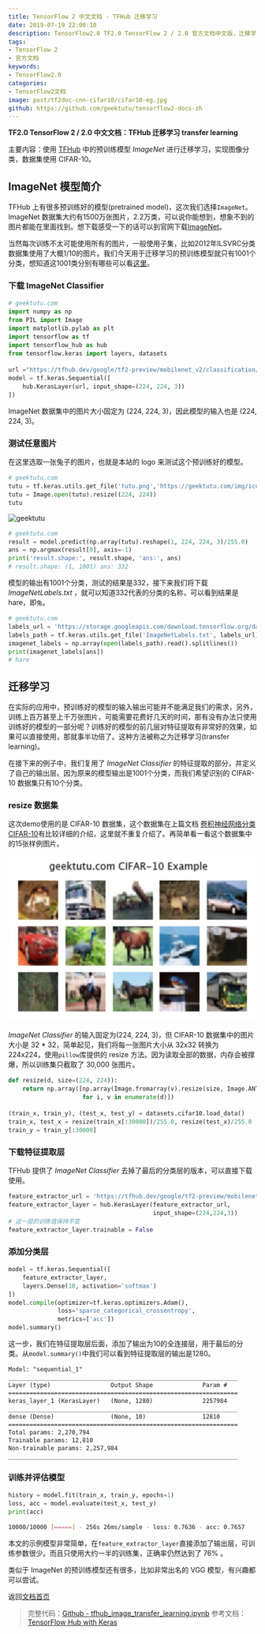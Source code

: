 ```yaml
---
title: TensorFlow 2 中文文档 - TFHub 迁移学习
date: 2019-07-19 22:00:10
description: TensorFlow2.0 TF2.0 TensorFlow 2 / 2.0 官方文档中文版，迁移学习(transfer learning)分类 CIFAR-10 。
tags:
- TensorFlow 2
- 官方文档
keywords:
- TensorFlow2.0
categories:
- TensorFlow2文档
image: post/tf2doc-cnn-cifar10/cifar10-eg.jpg
github: https://github.com/geektutu/tensorflow2-docs-zh
---
```


**TF2.0 TensorFlow 2 / 2.0 中文文档：TFHub 迁移学习 transfer learning**

主要内容：使用 [TFHub](https://www.tensorflow.org/hub) 中的预训练模型 _ImageNet_ 进行迁移学习，实现图像分类，数据集使用 CIFAR-10。

## ImageNet 模型简介

TFHub 上有很多预训练好的模型(pretrained model)，这次我们选择`ImageNet`。ImageNet 数据集大约有1500万张图片，2.2万类，可以说你能想到，想象不到的图片都能在里面找到。想下载感受一下的话可以到官网下载[ImageNet](http://www.image-net.org/)。

当然每次训练不太可能使用所有的图片，一般使用子集，比如2012年ILSVRC分类数据集使用了大概1/10的图片。我们今天用于迁移学习的预训练模型就只有1001个分类，想知道这1001类分别有哪些可以看[这里](https://storage.googleapis.com/download.tensorflow.org/data/ImageNetLabels.txt)。

### 下载  ImageNet Classifier
 
```python
# geektutu.com
import numpy as np
from PIL import Image
import matplotlib.pylab as plt
import tensorflow as tf
import tensorflow_hub as hub
from tensorflow.keras import layers, datasets

url ="https://tfhub.dev/google/tf2-preview/mobilenet_v2/classification/4"
model = tf.keras.Sequential([
    hub.KerasLayer(url, input_shape=(224, 224, 3))
])
```

ImageNet 数据集中的图片大小固定为 (224, 224, 3)，因此模型的输入也是 (224, 224, 3)。

### 测试任意图片

在这里选取一张兔子的图片，也就是本站的 logo 来测试这个预训练好的模型。

```python
# geektutu.com
tutu = tf.keras.utils.get_file('tutu.png','https://geektutu.com/img/icon.png')
tutu = Image.open(tutu).resize((224, 224))
tutu
```
![geektutu](https://geektutu.com/img/icon.png)

```python
# geektutu.com
result = model.predict(np.array(tutu).reshape(1, 224, 224, 3)/255.0)
ans = np.argmax(result[0], axis=-1)
print('result.shape:', result.shape, 'ans:', ans)
# result.shape: (1, 1001) ans: 332
```

模型的输出有1001个分类，测试的结果是332，接下来我们将下载 _ImageNetLabels.txt_ ，就可以知道332代表的分类的名称，可以看到结果是 hare，即`兔`。

```python
# geektutu.com
labels_url = 'https://storage.googleapis.com/download.tensorflow.org/data/ImageNetLabels.txt'
labels_path = tf.keras.utils.get_file('ImageNetLabels.txt', labels_url)
imagenet_labels = np.array(open(labels_path).read().splitlines())
print(imagenet_labels[ans])
# hare
```

## 迁移学习

在实际的应用中，预训练好的模型的输入输出可能并不能满足我们的需求，另外，训练上百万甚至上千万张图片，可能需要花费好几天的时间，那有没有办法只使用训练好的模型的一部分呢？训练好的模型的前几层对特征提取有非常好的效果，如果可以直接使用，那就事半功倍了。这种方法被称之为迁移学习(transfer learning)。

在接下来的例子中，我们复用了  _ImageNet Classifier_  的特征提取的部分，并定义了自己的输出层。因为原来的模型输出是1001个分类，而我们希望识别的 CIFAR-10 数据集只有10个分类。

### resize 数据集

这次demo使用的是 CIFAR-10 数据集，这个数据集在上篇文档 [卷积神经网络分类 CIFAR-10](https://geektutu.com/post/tf2doc-cnn-cifar10.html)有比较详细的介绍，这里就不重复介绍了。再简单看一看这个数据集中的15张样例图片。

![CIFAR-10 examples](tf2doc-tfhub-image-tl/cifar10-eg.jpg)

 _ImageNet Classifier_ 的输入固定为(224, 224, 3)，但 CIFAR-10 数据集中的图片大小是 32 * 32，简单起见，我们将每一张图片大小从 32x32 转换为 224x224，使用`pillow`库提供的 resize 方法。因为读取全部的数据，内存会被撑爆，所以训练集只截取了 30,000 张图片。

```python
def resize(d, size=(224, 224)):
    return np.array([np.array(Image.fromarray(v).resize(size, Image.ANTIALIAS))
                     for i, v in enumerate(d)])

(train_x, train_y), (test_x, test_y) = datasets.cifar10.load_data()
train_x, test_x = resize(train_x[:30000])/255.0, resize(test_x)/255.0
train_y = train_y[:30000]
```

### 下载特征提取层

TFHub 提供了 _ImageNet Classifier_ 去掉了最后的分类层的版本，可以直接下载使用。

```python
feature_extractor_url = 'https://tfhub.dev/google/tf2-preview/mobilenet_v2/feature_vector/4'
feature_extractor_layer = hub.KerasLayer(feature_extractor_url,
                                         input_shape=(224,224,3))
# 这一层的训练值保持不变
feature_extractor_layer.trainable = False
```

### 添加分类层

```python
model = tf.keras.Sequential([
    feature_extractor_layer,
    layers.Dense(10, activation='softmax')
])
model.compile(optimizer=tf.keras.optimizers.Adam(),
              loss='sparse_categorical_crossentropy',
              metrics=['acc'])
model.summary()
```

这一步，我们在特征提取层后面，添加了输出为10的全连接层，用于最后的分类。从`model.summary()`中我们可以看到特征提取层的输出是1280。

```
Model: "sequential_1"
_________________________________________________________________
Layer (type)                 Output Shape              Param #   
=================================================================
keras_layer_1 (KerasLayer)   (None, 1280)              2257984   
_________________________________________________________________
dense (Dense)                (None, 10)                12810     
=================================================================
Total params: 2,270,794
Trainable params: 12,810
Non-trainable params: 2,257,984
_________________________________________________________________
```

### 训练并评估模型

```python
history = model.fit(train_x, train_y, epochs=1)
loss, acc = model.evaluate(test_x, test_y)
print(acc)
```

```bash
10000/10000 [=====] - 256s 26ms/sample - loss: 0.7636 - acc: 0.7657
```

本文的示例模型非常简单，在`feature_extractor_layer`直接添加了输出层，可训练参数很少。而且只使用大约一半的训练集，正确率仍然达到了 76% 。

类似于 ImageNet 的预训练模型还有很多，比如非常出名的 VGG 模型，有兴趣都可以尝试。

返回[文档首页](https://geektutu.com/post/tf2doc.html)

> 完整代码：[Github - tfhub_image_transfer_learning.ipynb](https://github.com/geektutu/tensorflow2-docs-zh/tree/master/code)
> 参考文档：[TensorFlow Hub with Keras](https://www.tensorflow.org/beta/tutorials/images/hub_with_keras)